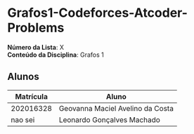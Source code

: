 # Grafos1-Codeforces-Atcoder-Problems

**Número da Lista**: X<br>
**Conteúdo da Disciplina**: Grafos 1

## Alunos
|Matrícula | Aluno |
| -- | -- |
| 202016328  | Geovanna Maciel Avelino da Costa |
| nao sei | Leonardo Gonçalves Machado |
